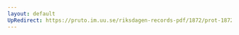 ```yaml
---
layout: default
UpRedirect: https://pruto.im.uu.se/riksdagen-records-pdf/1872/prot-1872--fk--117/prot-1872--fk--117_003.pdf
---
```

